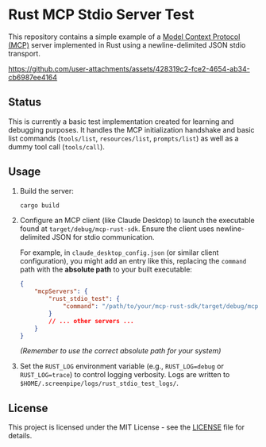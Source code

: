 # Rust MCP Stdio Server Test

This repository contains a simple example of a [Model Context Protocol (MCP)](https://modelcontextprotocol.io/) server implemented in Rust using a newline-delimited JSON stdio transport.

https://github.com/user-attachments/assets/428319c2-fce2-4654-ab34-cb6987ee4164

## Status

This is currently a basic test implementation created for learning and debugging purposes. It handles the MCP initialization handshake and basic list commands (`tools/list`, `resources/list`, `prompts/list`) as well as a dummy tool call (`tools/call`).

## Usage

1.  Build the server:
    ```bash
    cargo build
    ```
2.  Configure an MCP client (like Claude Desktop) to launch the executable found at `target/debug/mcp-rust-sdk`. Ensure the client uses newline-delimited JSON for stdio communication.
    
    For example, in `claude_desktop_config.json` (or similar client configuration), you might add an entry like this, replacing the `command` path with the **absolute path** to your built executable:
    ```json
    {
        "mcpServers": {
            "rust_stdio_test": {
                "command": "/path/to/your/mcp-rust-sdk/target/debug/mcp-rust-sdk"
            }
            // ... other servers ...
        }
    }
    ```
    *(Remember to use the correct absolute path for your system)*

3.  Set the `RUST_LOG` environment variable (e.g., `RUST_LOG=debug` or `RUST_LOG=trace`) to control logging verbosity. Logs are written to `$HOME/.screenpipe/logs/rust_stdio_test_logs/`.

## License

This project is licensed under the MIT License - see the [LICENSE](LICENSE) file for details.
